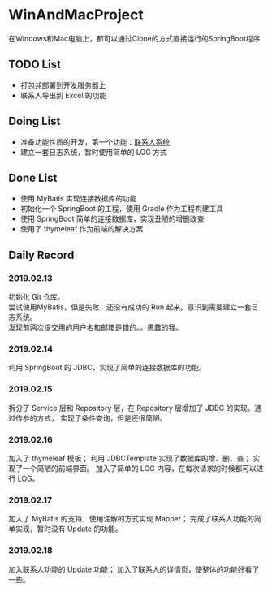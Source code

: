 # WinAndMacProject 
在Windows和Mac电脑上，都可以通过Clone的方式直接运行的SpringBoot程序
## TODO List
+ 打包并部署到开发服务器上
+ 联系人导出到 Excel 的功能
## Doing List
+ 准备功能性质的开发，第一个功能：[联系人系统](docs/contact.md)
+ 建立一套日志系统，暂时使用简单的 LOG 方式
## Done List
+ 使用 MyBatis 实现连接数据库的功能
+ 初始化一个 SpringBoot 的工程，使用 Gradle 作为工程构建工具
+ 使用 SpringBoot 简单的连接数据库，实现丑陋的增删改查
+ 使用了 thymeleaf 作为前端的解决方案
## Daily Record 
### 2019.02.13
初始化 Git 仓库。  
尝试使用MyBatis，但是失败，还没有成功的 Run 起来。意识到需要建立一套日志系统。     
发现前两次提交用的用户名和邮箱是错的。。愚蠢的我。
### 2019.02.14
利用 SpringBoot 的 JDBC，实现了简单的连接数据库的功能。
### 2019.02.15
拆分了 Service 层和 Repository 层，在 Repository 层增加了 JDBC 的实现。通过传参的方式，
实现了条件查询，但是还很简陋。
### 2019.02.16
加入了 thymeleaf 模板；
利用 JDBCTemplate 实现了数据库的增、删、查；
实现了一个简陋的前端界面。
加入了简单的 LOG 内容，在每次请求的时候都可以进行 LOG。
### 2019.02.17
加入了 MyBatis 的支持，使用注解的方式实现 Mapper；
完成了联系人功能的简单实现，暂时没有 Update 的功能。
### 2019.02.18
加入联系人功能的 Update 功能；
加入了联系人的详情页，使整体的功能好看了一些。